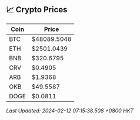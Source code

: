 ## 📈 Crypto Prices

| Coin | Price |
| ---- | ----- |
| BTC | $48089.5048 |
| ETH | $2501.0439 |
| BNB | $320.6795 |
| CRV | $0.4905 |
| ARB | $1.9368 |
| OKB | $49.5587 |
| DOGE | $0.0811 |

_Last Updated: 2024-02-12 07:15:38.508 +0800 HKT_